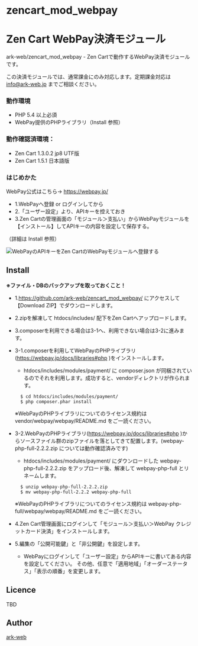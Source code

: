 # zencart_mod_webpay

Zen Cart WebPay決済モジュール
====

ark-web/zencart_mod_webpay - Zen Cartで動作するWebPay決済モジュールです。

この決済モジュールでは、通常課金にのみ対応します。定期課金対応は info@ark-web.jp までご相談ください。


### 動作環境
* PHP 5.4 以上必須
* WebPay提供のPHPライブラリ（Install 参照）


### 動作確認済環境：
* Zen Cart 1.3.0.2 jp8 UTF版
* Zen Cart 1.5.1   日本語版


### はじめかた
WebPay公式はこちら→ https://webpay.jp/

+ 1.WebPayへ登録 or ログインしてから
+ 2.「ユーザー設定」より、APIキーを控えておき
+ 3.Zen Cartの管理画面の「モジュール＞支払い」からWebPayモジュールを【インストール】してAPIキーの内容を設定して保存する。

（詳細は Install 参照）

![WebPayのAPIキーをZen CartのWebPayモジュールへ登録する](https://raw.github.com/wiki/ARK-Web/zencart_mod_webpay/images/setup.png)


## Install

**※ファイル・DBのバックアップを取っておくこと！**

+ 1.https://github.com/ark-web/zencart_mod_webpay/ にアクセスして【Download ZIP】でダウンロードします。
+ 2.zipを解凍して htdocs/includes/ 配下をZen Cartへアップロードします。
+ 3.composerを利用できる場合は3-1へ、利用できない場合は3-2に進みます。
+ 3-1.composerを利用してWebPayのPHPライブラリ(https://webpay.jp/docs/libraries#php )をインストールします。
  + htdocs/includes/modules/payment/ に composer.json が同梱されているのでそれを利用します。成功すると、vendorディレクトリが作られます。

  ```
	$ cd htdocs/includes/modules/payment/
	$ php composer.phar install
  ```

  ※WebPayのPHPライブラリについてのライセンス規約は vendor/webpay/webpay/README.md をご一読ください。
+ 3-2.WebPayのPHPライブラリ(https://webpay.jp/docs/libraries#php )からソースファイル群のzipファイルを落としてきて配置します。(webpay-php-full-2.2.2.zip については動作確認済みです)
  + htdocs/includes/modules/payment/ にダウンロードした webpay-php-full-2.2.2.zip をアップロード後、解凍して webpay-php-full とリネームします。

  ```
	$ unzip webpay-php-full-2.2.2.zip
	$ mv webpay-php-full-2.2.2 webpay-php-full
  ```

  ※WebPayのPHPライブラリについてのライセンス規約は webpay-php-full/webpay/webpay/README.md をご一読ください。
+ 4.Zen Cart管理画面にログインして「モジュール＞支払い＞WebPay クレジットカード決済」をインストールします。
+ 5.編集の「公開可能鍵」と「非公開鍵」を設定します。
  + WebPayにログインして「ユーザー設定」からAPIキーに書いてある内容を設定してください。
  その他、任意で「適用地域」「オーダーステータス」「表示の順番」を変更します。


## Licence

TBD


## Author

[ark-web](https://github.com/ark-web)

